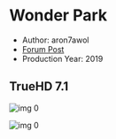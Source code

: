 # Wonder Park

* Author: aron7awol
* [Forum Post](https://www.avsforum.com/threads/bass-eq-for-filtered-movies.2995212/post-58206684)
* Production Year: 2019

## TrueHD 7.1

![img 0](https://i.imgur.com/yjA9pHh.jpg)

![img 0](https://i.imgur.com/WHv7DI3.png)

